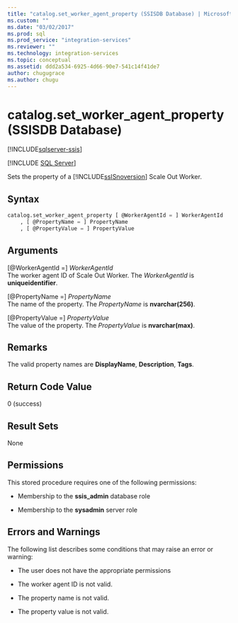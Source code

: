 ```yaml
---
title: "catalog.set_worker_agent_property (SSISDB Database) | Microsoft Docs"
ms.custom: ""
ms.date: "03/02/2017"
ms.prod: sql
ms.prod_service: "integration-services"
ms.reviewer: ""
ms.technology: integration-services
ms.topic: conceptual
ms.assetid: ddd2a534-6925-4d66-90e7-541c14f41de7
author: chugugrace
ms.author: chugu
---
```

# catalog.set_worker_agent_property (SSISDB Database)

[!INCLUDE[sqlserver-ssis](../../includes/applies-to-version/sqlserver-ssis.md)]


[!INCLUDE [SQL Server](../../includes/applies-to-version/sqlserver.md)]

Sets the property of a [!INCLUDE[ssISnoversion](../../includes/ssisnoversion-md.md)] Scale Out Worker.

## Syntax

```sql
catalog.set_worker_agent_property [ @WorkerAgentId = ] WorkerAgentId
    , [ @PropertyName = ] PropertyName
    , [ @PropertyValue = ] PropertyValue 
```

## Arguments
[@WorkerAgentId =] *WorkerAgentId*  
The worker agent ID of Scale Out Worker. The *WorkerAgentId* is **uniqueidentifier**.

[@PropertyName =] *PropertyName*  
The name of the property. The *PropertyName* is **nvarchar(256)**.

[@PropertyValue =] *PropertyValue*  
The value of the property. The *PropertyValue* is **nvarchar(max)**.

## Remarks
The valid property names are **DisplayName**, **Description**, **Tags**.

## Return Code Value  
 0 (success)  
  
## Result Sets  
 None  

## Permissions  
 This stored procedure requires one of the following permissions:  
  
-   Membership to the **ssis_admin** database role  
  
-   Membership to the **sysadmin** server role

## Errors and Warnings
  The following list describes some conditions that may raise an error or warning:  
  
-   The user does not have the appropriate permissions 

-   The worker agent ID is not valid.

-   The property name is not valid.

-   The property value is not valid.  
